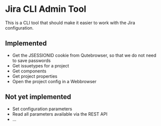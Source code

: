# Jira CLI Admin Tool

This is a CLI tool that should make it easier to work with the Jira configuration.

## Implemented
* Get the JSESSIONID cookie from Qutebrowser, so that we do not need to save passwords
* Get issuetypes for a project
* Get components
* Get project properties
* Open the project config in a Webbrowser

## Not yet implemented
* Set configuration parameters
* Read all parameters available via the REST API
* ...